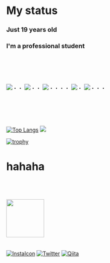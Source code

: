 # My status 
### Just 19 years old 
### I'm a professional student
#
<br><br><br>
    <img src="https://user-images.githubusercontent.com/44926913/175852850-3fb6c715-1856-41ff-8c1f-94ce3b03b458.gif">・・
    <img src="https://user-images.githubusercontent.com/44926913/175853109-f8850656-6704-4a8a-bee6-9aca154d929b.gif">・・
    <img src="https://user-images.githubusercontent.com/44926913/175853154-5449d974-975e-44a6-ab84-a86031265e40.gif">・・・・
    <img src="https://user-images.githubusercontent.com/44926913/175853109-f8850656-6704-4a8a-bee6-9aca154d929b.gif">・
    <img src="https://user-images.githubusercontent.com/44926913/175853154-5449d974-975e-44a6-ab84-a86031265e40.gif">・・・   
<br><br><br>
#

[![Top Langs](https://github-readme-stats.vercel.app/api/top-langs/?username=norichi0204&layout=compact&theme=radical)](https://github.com/anuraghazra/github-readme-stats)
![](https://github-profile-summary-cards.vercel.app/api/cards/profile-details?username=norichi0204&theme=2077)

[![trophy](https://github-profile-trophy.vercel.app/?username=norichi0204&theme=onedark&column=7
)](https://github.com/ryo-ma/github-profile-trophy)
#
#                                       hahaha
<br><br><br>
 <img src="https://github.com/norichi0204/norichi0204/assets/74302768/c1ad9195-404f-409c-b47a-5bad9eafe79b" width="100" height="100">
<br><br><br>
[![InstaIcon](https://img.shields.io/badge/--FFFFFF?style=social&logo=instagram&label=Instagram)](https://www.instagram.com/i.y__0204.sw)
[![Twitter](https://img.shields.io/badge/--FFFFFF?style=social&logo=Twitter&label=Twitter)](https://twitter.com/norichi0204)
[![Qiita](https://img.shields.io/badge/--FFFFFF?style=social&logo=Qiita&label=Qiita)](https://qiita.com/norichi0204)
#
